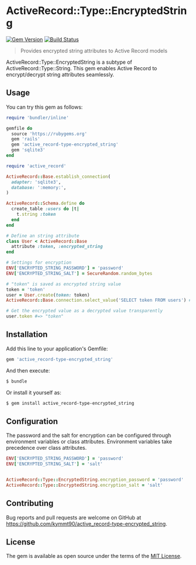 # ActiveRecord::Type::EncryptedString

[![Gem Version](https://badge.fury.io/rb/active_record-type-encrypted_string.svg)](https://badge.fury.io/rb/active_record-type-encrypted_string) [![Build Status](https://travis-ci.org/kymmt90/active_record-type-encrypted_string.svg?branch=master)](https://travis-ci.org/kymmt90/active_record-type-encrypted_string)

> Provides encrypted string attributes to Active Record models

ActiveRecord::Type::EncryptedString is a subtype of ActiveRecord::Type::String. This gem enables Active Record to encrypt/decrypt string attributes seamlessly.

## Usage

You can try this gem as follows:

```ruby
require 'bundler/inline'

gemfile do
  source 'https://rubygems.org'
  gem 'rails'
  gem 'active_record-type-encrypted_string'
  gem 'sqlite3'
end

require 'active_record'

ActiveRecord::Base.establish_connection(
  adapter: 'sqlite3',
  database: ':memory:',
)

ActiveRecord::Schema.define do
  create_table :users do |t|
    t.string :token
  end
end

# Define an string attribute
class User < ActiveRecord::Base
  attribute :token, :encrypted_string
end

# Settings for encryption
ENV['ENCRYPTED_STRING_PASSWORD'] = 'password'
ENV['ENCRYPTED_STRING_SALT'] = SecureRandom.random_bytes

# "token" is saved as encrypted string value
token = 'token'
user = User.create(token: token)
ActiveRecord::Base.connection.select_value('SELECT token FROM users') #=> "eVZzbUlXME1xSlZ5ZWZPQnIvY..."

# Get the encrypted value as a decrypted value transparently
user.token #=> "token"
```

## Installation

Add this line to your application's Gemfile:

```ruby
gem 'active_record-type-encrypted_string'
```

And then execute:

```bash
$ bundle
```

Or install it yourself as:

```bash
$ gem install active_record-type-encrypted_string
```

## Configuration

The password and the salt for encryption can be configured through environment variables or class attributes. Environment variables take precedence over class attributes.

```ruby
ENV['ENCRYPTED_STRING_PASSWORD'] = 'password'
ENV['ENCRYPTED_STRING_SALT'] = 'salt'


ActiveRecord::Type::EncryptedString.encryption_password = 'password'
ActiveRecord::Type::EncryptedString.encryption_salt = 'salt'
```

## Contributing

Bug reports and pull requests are welcome on GitHub at https://github.com/kymmt90/active_record-type-encrypted_string.

## License

The gem is available as open source under the terms of the [MIT License](https://opensource.org/licenses/MIT).
